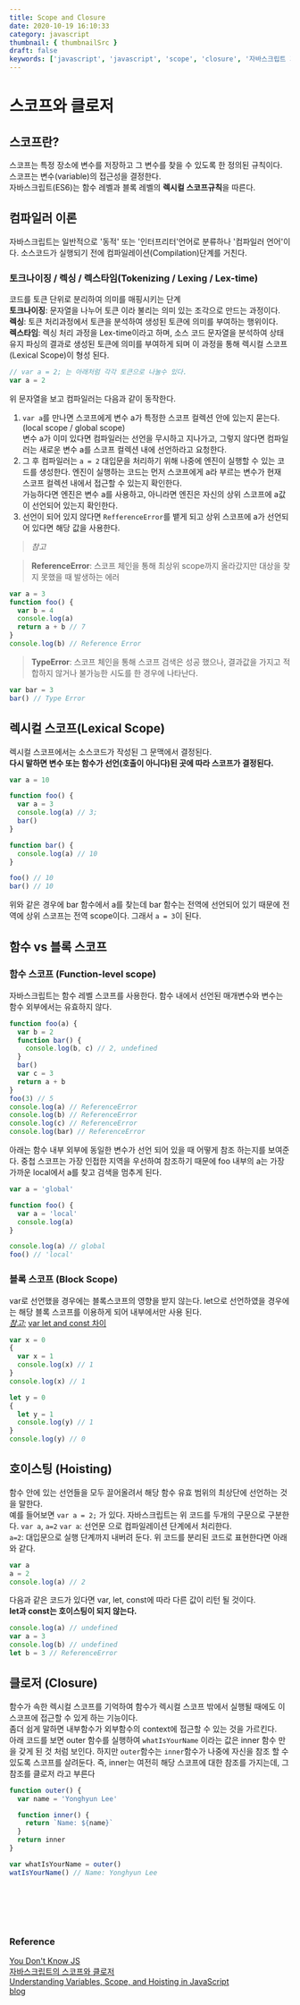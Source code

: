 ```yaml
---
title: Scope and Closure
date: 2020-10-19 16:10:33
category: javascript
thumbnail: { thumbnailSrc }
draft: false
keywords: ['javascript', 'javascript', 'scope', 'closure', '자바스크립트 기초']
---
```


# 스코프와 클로저

## 스코프란?

스코프는 특정 장소에 변수를 저장하고 그 변수를 찾을 수 있도록 한 정의된 규칙이다.  
스코프는 변수(variable)의 접근성을 결정한다.  
자바스크립트(ES6)는 함수 레벨과 블록 레벨의 **렉시컬 스코프규칙**을 따른다.

## 컴파일러 이론

자바스크립트는 일반적으로 '동적' 또는 '인터프리터'언어로 분류하나 '컴파일러 언어'이다. 소스코드가 실행되기 전에 컴파일레이션(Compilation)단계를 거친다.

### 토크나이징 / 렉싱 / 렉스타임(Tokenizing / Lexing / Lex-time)

코드를 토큰 단위로 분리하여 의미를 매핑시키는 단계  
**토크나이징**: 문자열을 나누어 토큰 이라 불리는 의미 있는 조각으로 만드는 과정이다.  
**렉싱**: 토큰 처리과정에서 토큰을 분석하여 생성된 토큰에 의미를 부여하는 행위이다.  
**렉스타임**: 렉싱 처리 과정을 Lex-time이라고 하며, 소스 코드 문자열을 분석하여 상태 유지 파싱의 결과로 생성된 토큰에 의미를 부여하게 되며 이 과정을 통해 렉시컬 스코프(Lexical Scope)이 형성 된다.

```javascript
// var a = 2; 는 아래처럼 각각 토큰으로 나눌수 있다.
var a = 2
```

위 문자열을 보고 컴파일러는 다음과 같이 동작한다.

1. `var a`를 만나면 스코프에게 변수 a가 특정한 스코프 컬렉션 안에 있는지 묻는다.(local scope / global scope)  
   변수 a가 이미 있다면 컴파일러는 선언을 무시하고 지나가고, 그렇지 않다면 컴파일러는 새로운 변수 a를 스코프 컬렉션 내에 선언하라고 요청한다.
2. 그 후 컴파일러는 `a = 2` 대입문을 처리하기 위해 나중에 엔진이 실행할 수 있는 코드를 생성한다. 엔진이 실행하는 코드는 먼저 스코프에게 a라 부르는 변수가 현재 스코프 컬렉션 내에서 접근할 수 있는지 확인한다.  
   가능하다면 엔진은 변수 a를 사용하고, 아니라면 엔진은 자신의 상위 스코프에 a값이 선언되어 있는지 확인한다.
3. 선언이 되어 있지 않다면 `RefferenceError`를 뱉게 되고 상위 스코프에 a가 선언되어 있다면 해당 값을 사용한다.

> _참고_

> **ReferenceError**: 스코프 체인을 통해 최상위 scope까지 올라갔지만 대상을 찾지 못했을 때 발생하는 에러

```javascript
var a = 3
function foo() {
  var b = 4
  console.log(a)
  return a + b // 7
}
console.log(b) // Reference Error
```

> **TypeError**: 스코프 체인을 통해 스코프 검색은 성공 했으나, 결과값을 가지고 적합하지 않거나 불가능한 시도를 한 경우에 나타난다.

```javascript
var bar = 3
bar() // Type Error
```

## 렉시컬 스코프(Lexical Scope)

렉시컬 스코프에서는 소스코드가 작성된 그 문맥에서 결정된다.  
**다시 말하면 변수 또는 함수가 선언(호출이 아니다)된 곳에 따라 스코프가 결정된다.**

```javascript
var a = 10

function foo() {
  var a = 3
  console.log(a) // 3;
  bar()
}

function bar() {
  console.log(a) // 10
}

foo() // 10
bar() // 10
```

위와 같은 경우에 bar 함수에서 a를 찾는데 bar 함수는 전역에 선언되어 있기 때문에 전역에 상위 스코프는 전역 scope이다. 그래서 `a = 3`이 된다.

## 함수 vs 블록 스코프

### 함수 스코프 (Function-level scope)

자바스크립트는 함수 레벨 스코프를 사용한다. 함수 내에서 선언된 매개변수와 변수는 함수 외부에서는 유효하지 않다.

```javascript
function foo(a) {
  var b = 2
  function bar() {
    console.log(b, c) // 2, undefined
  }
  bar()
  var c = 3
  return a + b
}
foo(3) // 5
console.log(a) // ReferenceError
console.log(b) // ReferenceError
console.log(c) // ReferenceError
console.log(bar) // ReferenceError
```

아래는 함수 내부 외부에 동일한 변수가 선언 되어 있을 때 어떻게 참조 하는지를 보여준다. 중첩 스코프는 가장 인접한 지역을 우선하여 참조하기 때문에 foo 내부의 a는 가장가까운 local에서 a를 찾고 검색을 멈추게 된다.

```javascript
var a = 'global'

function foo() {
  var a = 'local'
  console.log(a)
}

console.log(a) // global
foo() // 'local'
```

### 블록 스코프 (Block Scope)

var로 선언했을 경우에는 블록스코프의 영향을 받지 않는다.
let으로 선언하였을 경우에는 해당 블록 스코프를 이용하게 되어 내부에서만 사용 된다.  
<u><i>참고:</i></u> [var let and const 차이](../var,-let-and-const-차이점)

```javascript
var x = 0
{
  var x = 1
  console.log(x) // 1
}
console.log(x) // 1

let y = 0
{
  let y = 1
  console.log(y) // 1
}
console.log(y) // 0
```

## 호이스팅 (Hoisting)

함수 안에 있는 선언들을 모두 끌어올려서 해당 함수 유효 범위의 최상단에 선언하는 것을 말한다.  
예를 들어보면 `var a = 2;` 가 있다.
자바스크립트는 위 코드를 두개의 구문으로 구분한다. `var a`, `a=2`
`var a`: 선언문 으로 컴파일레이션 단계에서 처리한다.  
`a=2`: 대입문으로 실행 단계까지 내버려 둔다.
위 코드를 분리된 코드로 표현한다면 아래와 같다.

```javascript
var a
a = 2
console.log(a) // 2
```

다음과 같은 코드가 있다면 var, let, const에 따라 다른 값이 리턴 될 것이다.  
**let과 const는 호이스팅이 되지 않는다.**

```javascript
console.log(a) // undefined
var a = 3
console.log(b) // undefined
let b = 3 // ReferenceError
```

## 클로저 (Closure)

함수가 속한 렉시컬 스코프를 기억하여 함수가 렉시컬 스코프 밖에서 실행될 때에도 이 스코프에 접근할 수 있게 하는 기능이다.  
좀더 쉽게 말하면 내부함수가 외부함수의 context에 접근할 수 있는 것을 가르킨다.  
아래 코드를 보면 outer 함수를 실행하여 `whatIsYourName` 이라는 값은 inner 함수 만을 갖게 된 것 처럼 보인다. 하지만 `outer`함수는 `inner`함수가 나중에 자신을 참조 할 수 있도록 스코프를 살려둔다. 즉, inner는 여전히 해당 스코프에 대한 참조를 가지는데, 그 참조를 클로저 라고 부른다

```javascript
function outer() {
  var name = 'Yonghyun Lee'

  function inner() {
    return `Name: ${name}`
  }
  return inner
}

var whatIsYourName = outer()
watIsYourName() // Name: Yonghyun Lee
```

<br />
<br />
<br />
<br />

### Reference

[You Don't Know JS](https://github.com/getify/You-Dont-Know-JS/blob/2nd-ed/scope-closures/ch1.md)  
[자바스크립트의 스코프와 클로저](https://meetup.toast.com/posts/86)  
[Understanding Variables, Scope, and Hoisting in JavaScript](https://www.digitalocean.com/community/tutorials/understanding-variables-scope-hoisting-in-javascript)  
[blog](https://poiemaweb.com/js-scope)

